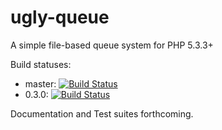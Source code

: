 ugly-queue
==========

A simple file-based queue system for PHP 5.3.3+

Build statuses:
- master: [![Build Status](https://travis-ci.org/dcarbone/ugly-queue.svg?branch=master)](https://travis-ci.org/dcarbone/ugly-queue)
- 0.3.0: [![Build Status](https://travis-ci.org/dcarbone/ugly-queue.svg?branch=0.3.0)](https://travis-ci.org/dcarbone/ugly-queue)

Documentation and Test suites forthcoming.
